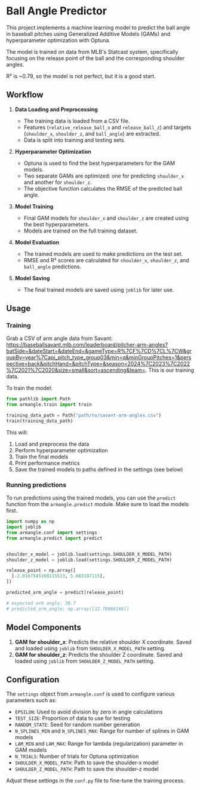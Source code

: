 # Ball Angle Predictor

This project implements a machine learning model to predict the ball angle in baseball pitches using Generalized Additive Models (GAMs) and hyperparameter optimization with Optuna.

The model is trained on data from MLB's Statcast system, specifically focusing on the release point of the ball and the corresponding shoulder angles.

R² is ~0.79, so the model is not perfect, but it is a good start.

## Workflow

1. **Data Loading and Preprocessing**
   - The training data is loaded from a CSV file.
   - Features (`relative_release_ball_x` and `release_ball_z`) and targets (`shoulder_x`, `shoulder_z`, and `ball_angle`) are extracted.
   - Data is split into training and testing sets.

2. **Hyperparameter Optimization**
   - Optuna is used to find the best hyperparameters for the GAM models.
   - Two separate GAMs are optimized: one for predicting `shoulder_x` and another for `shoulder_z`.
   - The objective function calculates the RMSE of the predicted ball angle.

3. **Model Training**
   - Final GAM models for `shoulder_x` and `shoulder_z` are created using the best hyperparameters.
   - Models are trained on the full training dataset.

4. **Model Evaluation**
   - The trained models are used to make predictions on the test set.
   - RMSE and R² scores are calculated for `shoulder_x`, `shoulder_z`, and `ball_angle` predictions.

5. **Model Saving**
   - The final trained models are saved using `joblib` for later use.

## Usage

### Training

Grab a CSV of arm angle data from Savant: https://baseballsavant.mlb.com/leaderboard/pitcher-arm-angles?batSide=&dateStart=&dateEnd=&gameType=R%7CF%7CD%7CL%7CW&groupBy=year%7Capi_pitch_type_group03&min=q&minGroupPitches=1&perspective=back&pitchHand=&pitchType=&season=2024%7C2023%7C2022%7C2021%7C2020&size=small&sort=ascending&team=. This is our training data.

To train the model:

```python
from pathlib import Path
from armangle.train import train

training_data_path = Path("path/to/savant-arm-angles.csv")
train(training_data_path)
```

This will:
1. Load and preprocess the data
2. Perform hyperparameter optimization
3. Train the final models
4. Print performance metrics
5. Save the trained models to paths defined in the settings (see below)

### Running predictions

To run predictions using the trained models, you can use the `predict` function from the `armangle.predict` module. Make sure to load the models first.

```python
import numpy as np
import joblib
from armangle.conf import settings
from armangle.predict import predict


shoulder_x_model = joblib.load(settings.SHOULDER_X_MODEL_PATH)
shoulder_z_model = joblib.load(settings.SHOULDER_Z_MODEL_PATH)

release_point = np.array([
  [-2.0167545160115523, 5.683197115],
])

predicted_arm_angle = predict(release_point)

# expected arm angle: 30.7
# predicted_arm_angle: np.array([32.78066166])
```

## Model Components

1. **GAM for shoulder_x**: Predicts the relative shoulder X coordinate. Saved and loaded using `joblib` from `SHOULDER_X_MODEL_PATH` setting.
2. **GAM for shoulder_z**: Predicts the shoulder Z coordinate. Saved and loaded using `joblib` from `SHOULDER_Z_MODEL_PATH` setting.

## Configuration

The `settings` object from `armangle.conf` is used to configure various parameters such as:
- `EPSILON`: Used to avoid division by zero in angle calculations
- `TEST_SIZE`: Proportion of data to use for testing
- `RANDOM_STATE`: Seed for random number generation
- `N_SPLINES_MIN` and `N_SPLINES_MAX`: Range for number of splines in GAM models
- `LAM_MIN` and `LAM_MAX`: Range for lambda (regularization) parameter in GAM models
- `N_TRIALS`: Number of trials for Optuna optimization
- `SHOULDER_X_MODEL_PATH`: Path to save the shoulder-x model
- `SHOULDER_Z_MODEL_PATH`: Path to save the shoulder-z model

Adjust these settings in the `conf.py` file to fine-tune the training process.
